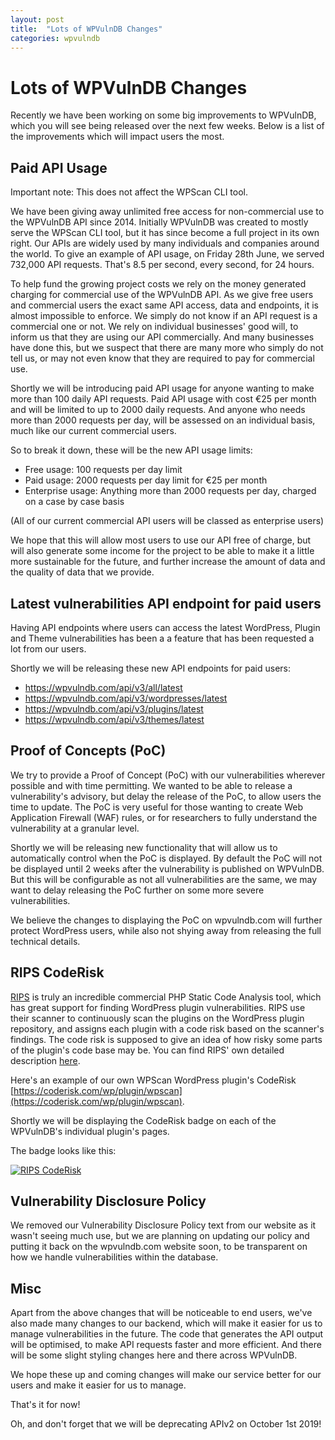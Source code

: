 ```yaml
---
layout: post
title:  "Lots of WPVulnDB Changes"
categories: wpvulndb
---
```


# Lots of WPVulnDB Changes

Recently we have been working on some big improvements to WPVulnDB, which you will see being released over the next few weeks. Below is a list of the improvements which will impact users the most.

## Paid API Usage

Important note: This does not affect the WPScan CLI tool.

We have been giving away unlimited free access for non-commercial use to the WPVulnDB API since 2014. Initially WPVulnDB was created to mostly serve the WPScan CLI tool, but it has since become a full project in its own right. Our APIs are widely used by many individuals and companies around the world. To give an example of API usage, on Friday 28th June, we served 732,000 API requests. That's 8.5 per second, every second, for 24 hours.

To help fund the growing project costs we rely on the money generated charging for commercial use of the WPVulnDB API. As we give free users and commercial users the exact same API access, data and endpoints, it is almost impossible to enforce. We simply do not know if an API request is a commercial one or not. We rely on individual businesses' good will, to inform us that they are using our API commercially. And many businesses have done this, but we suspect that there are many more who simply do not tell us, or may not even know that they are required to pay for commercial use.

Shortly we will be introducing paid API usage for anyone wanting to make more than 100 daily API requests. Paid API usage with cost €25 per month and will be limited to up to 2000 daily requests. And anyone who needs more than 2000 requests per day, will be assessed on an individual basis, much like our current commercial users.

So to break it down, these will be the new API usage limits:

- Free usage: 100 requests per day limit
- Paid usage: 2000 requests per day limit for €25 per month
- Enterprise usage: Anything more than 2000 requests per day, charged on a case by case basis

(All of our current commercial API users will be classed as enterprise users)

We hope that this will allow most users to use our API free of charge, but will also generate some income for the project to be able to make it a little more sustainable for the future, and further increase the amount of data and the quality of data that we provide.

## Latest vulnerabilities API endpoint for paid users

Having API endpoints where users can access the latest WordPress, Plugin and Theme vulnerabilities has been a a feature that has been requested a lot from our users.

Shortly we will be releasing these new API endpoints for paid users:

- https://wpvulndb.com/api/v3/all/latest
- https://wpvulndb.com/api/v3/wordpresses/latest
- https://wpvulndb.com/api/v3/plugins/latest
- https://wpvulndb.com/api/v3/themes/latest

## Proof of Concepts (PoC)

We try to provide a Proof of Concept (PoC) with our vulnerabilities wherever possible and with time permitting. We wanted to be able to release a vulnerability's advisory, but delay the release of the PoC, to allow users the time to update. The PoC is very useful for those wanting to create Web Application Firewall (WAF) rules, or for researchers to fully understand the vulnerability at a granular level.

Shortly we will be releasing new functionality that will allow us to automatically control when the PoC is displayed. By default the PoC will not be displayed until 2 weeks after the vulnerability is published on WPVulnDB. But this will be configurable as not all vulnerabilities are the same, we may want to delay releasing the PoC further on some more severe vulnerabilities.

We believe the changes to displaying the PoC on wpvulndb.com will further protect WordPress users, while also not shying away from releasing the full technical details.

## RIPS CodeRisk

[RIPS](https://www.ripstech.com/) is truly an incredible commercial PHP Static Code Analysis tool, which has great support for finding WordPress plugin vulnerabilities. RIPS use their scanner to continuously scan the plugins on the WordPress plugin repository, and assigns each plugin with a code risk based on the scanner's findings. The code risk is supposed to give an idea of how risky some parts of the plugin's code base may be. You can find RIPS' own detailed description [here](https://coderisk.com/about).

Here's an example of our own WPScan WordPress plugin's CodeRisk [https://coderisk.com/wp/plugin/wpscan](https://coderisk.com/wp/plugin/wpscan).

Shortly we will be displaying the CodeRisk badge on each of the WPVulnDB's individual plugin's pages.

The badge looks like this:

[![RIPS CodeRisk](https://coderisk.com/wp/plugin/wpscan/badge "RIPS CodeRisk")](https://coderisk.com/wp/plugin/wpscan)

## Vulnerability Disclosure Policy

We removed our Vulnerability Disclosure Policy text from our website as it wasn't seeing much use, but we are planning on updating our policy and putting it back on the wpvulndb.com website soon, to be transparent on how we handle vulnerabilities within the database.

## Misc

Apart from the above changes that will be noticeable to end users, we've also made many changes to our backend, which will make it easier for us to manage vulnerabilities in the future. The code that generates the API output will be optimised, to make API requests faster and more efficient. And there will be some slight styling changes here and there across WPVulnDB.

We hope these up and coming changes will make our service better for our users and make it easier for us to manage.

That's it for now!

Oh, and don't forget that we will be deprecating APIv2 on October 1st 2019!
